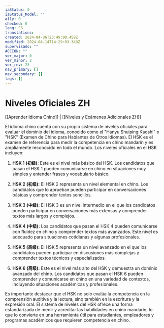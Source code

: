 ```yaml
---
iaStatus: 0
iaStatus_Model: ""
a11y: 0
checked: 0
lang: ES
translations: 
created: 2024-04-06T23:49:00.458Z
modified: 2024-04-14T14:29:03.340Z
supervisado: ""
ACCION: ""
ver_major: 0
ver_minor: 2
ver_rev: 25
nav_primary: []
nav_secondary: []
tags: []
---
```

# Niveles Oficiales ZH

[[Aprender Idioma Chino]] | [[Niveles y Exámenes Adicionales ZH]]

El idioma chino cuenta con su propio sistema de niveles oficiales para evaluar el dominio del idioma, conocido como el "Hanyu Shuiping Kaoshi" o "HSK" (Examen de Chino para Hablantes de Otros Idiomas). El HSK es el examen de referencia para medir la competencia en chino mandarín y es ampliamente reconocido en todo el mundo. Los niveles oficiales en el HSK incluyen:

1. **HSK 1 (初级):** Este es el nivel más básico del HSK. Los candidatos que pasan el HSK 1 pueden comunicarse en chino en situaciones muy simples y entender frases y vocabulario básico.
    
2. **HSK 2 (初级):** El HSK 2 representa un nivel elemental en chino. Los candidatos que lo aprueban pueden participar en conversaciones básicas y comprender textos sencillos.
    
3. **HSK 3 (中级):** El HSK 3 es un nivel intermedio en el que los candidatos pueden participar en conversaciones más extensas y comprender textos más largos y complejos.
    
4. **HSK 4 (中级):** Los candidatos que pasan el HSK 4 pueden comunicarse con fluidez en chino y comprender textos más avanzados. Este nivel es adecuado para situaciones cotidianas y algunas profesionales.
    
5. **HSK 5 (高级):** El HSK 5 representa un nivel avanzado en el que los candidatos pueden participar en discusiones más complejas y comprender textos técnicos y especializados.
    
6. **HSK 6 (高级):** Este es el nivel más alto del HSK y demuestra un dominio avanzado del chino. Los candidatos que pasan el HSK 6 pueden comprender y comunicarse en chino en una variedad de contextos, incluyendo situaciones académicas y profesionales.
    

Es importante destacar que el HSK no solo evalúa la competencia en la comprensión auditiva y la lectura, sino también en la escritura y la expresión oral. El sistema de niveles del HSK ofrece una forma estandarizada de medir y acreditar las habilidades en chino mandarín, lo que lo convierte en una herramienta útil para estudiantes, empleadores y programas académicos que requieren competencia en chino.

